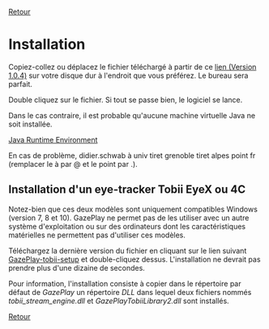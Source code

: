 [Retour](../README.md)

# Installation

Copiez-collez ou déplacez le fichier téléchargé à partir de ce [lien (Version 1.0.4)](https://github.com/schwabdidier/GazePlay/releases/download/GazePlay-1.0.4/GazePlay-1.0.4.jar)
sur votre disque dur à l'endroit que vous préférez. Le bureau sera parfait.

Double cliquez sur le fichier. Si tout se passe bien, le logiciel se lance.

Dans le cas contraire, il est probable qu'aucune machine virtuelle Java ne soit installée.

[Java Runtime Environment](http://www.oracle.com/technetwork/java/javase/downloads/jre8-downloads-2133155.html)

En cas de problème, didier.schwab à univ tiret grenoble tiret alpes point fr (remplacer le à par @ et le point par .).

## Installation d'un eye-tracker Tobii EyeX ou 4C

Notez-bien que ces deux modèles sont uniquement compatibles Windows (version 7, 8 et 10). GazePlay ne permet pas de les utiliser avec un autre système d'exploitation ou sur des ordinateurs dont les caractéristiques matérielles ne permettent pas d'utiliser ces modèles.

Téléchargez la dernière version du fichier en cliquant sur le lien suivant [GazePlay-tobii-setup](https://github.com/schwabdidier/GazePlay/releases/download/GazePlay-tobii-setup-V1.01/GazePlay-tobii-setup-1.01.jar) et double-cliquez dessus. L'installation ne devrait pas prendre plus d'une dizaine de secondes.

Pour information, l'installation consiste à copier dans le répertoire par défaut de *GazePlay* un répertoire *DLL* dans lequel deux fichiers nommés *tobii_stream_engine.dll* et *GazePlayTobiiLibrary2.dll* sont installés.

[Retour](../README.md)